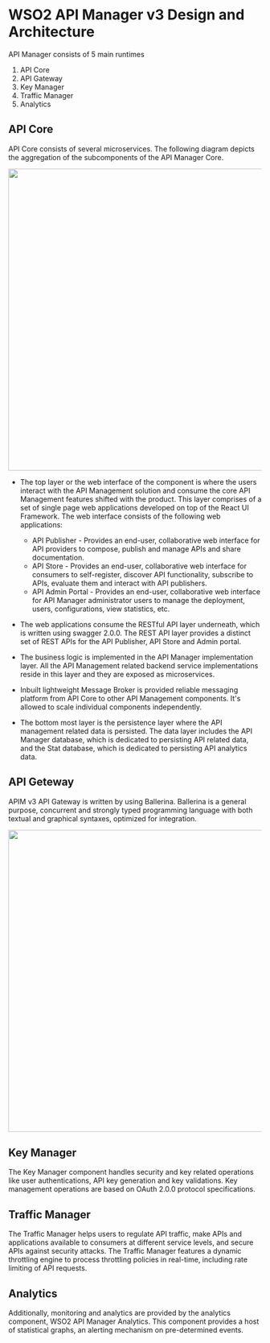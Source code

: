 # WSO2 API Manager v3 Design and Architecture

API Manager consists of 5 main runtimes

1. API Core
1. API Gateway
1. Key Manager
1. Traffic Manager
1. Analytics

## API Core

API Core consists of several microservices. The following diagram depicts the aggregation of the subcomponents of the API Manager Core.

<img src="https://github.com/wso2/product-apim/raw/master/docs/design/images/API-Core.png" width="600">

- The top layer or the web interface of the component is where the users interact with the API Management solution and consume the core API Management features shifted with the product. This layer comprises of a set of single page web applications developed on top of the React UI Framework. The web interface consists of the following web applications:
  - API Publisher - Provides an end-user, collaborative web interface for API providers to compose, publish and manage APIs and share documentation.
  - API Store - Provides an end-user, collaborative web interface for consumers to self-register, discover API functionality, subscribe to APIs, evaluate them and interact with API publishers.
  - API Admin Portal - Provides an end-user, collaborative web interface for API Manager administrator users to manage the deployment, users, configurations, view statistics, etc.

- The web applications consume the RESTful API layer underneath, which is written using swagger 2.0.0. The REST API layer provides a distinct set of REST APIs for the API Publisher, API Store and Admin portal.  
- The business logic is implemented in the API Manager implementation layer. All the API Management related backend service implementations reside in this layer and they are exposed as microservices.  
- Inbuilt lightweight Message Broker is provided reliable messaging platform from API Core to other API Management components. It's allowed to scale individual components independently.
- The bottom most layer is the persistence layer where the API management related data is persisted. The data layer includes the API Manager database, which is dedicated to persisting API related data, and the Stat database, which is dedicated to persisting API analytics data.


## API Geteway

APIM v3 API Gateway is written by using Ballerina. Ballerina is a general purpose, concurrent and strongly typed programming language with both textual and graphical syntaxes, optimized for integration.

<img src="https://github.com/wso2/product-apim/raw/master/docs/design/images/API-GW.png" width="600">

## Key Manager

The Key Manager component handles security and key related operations like user authentications, API key generation and key validations. Key management operations are based on OAuth 2.0.0 protocol specifications.

## Traffic Manager

The Traffic Manager helps users to regulate API traffic, make APIs and applications available to consumers at different service levels, and secure APIs against security attacks. The Traffic Manager features a dynamic throttling engine to process throttling policies in real-time, including rate limiting of API requests.

## Analytics

Additionally, monitoring and analytics are provided by the analytics component, WSO2 API Manager Analytics. This component provides a host of statistical graphs, an alerting mechanism on pre-determined events.
 
